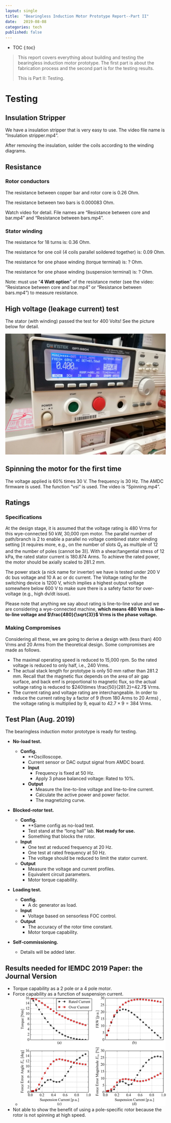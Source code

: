 ```yaml
---
layout: single
title:  "Bearingless Induction Motor Prototype Report--Part II"
date:   2019-08-08
categories: tech
published: false
---
```


* TOC
{:toc}
> This report covers everything about building and testing the bearingless induction motor prototype. The first part is about the fabrication process and the second part is for the testing results.
>
> This is Part II: Testing.



# Testing

## Insulation Stripper

We have a insulation stripper that is very easy to use. The video file name is “Insulation stripper.mp4”.

After removing the insulation, solder the coils according to the winding diagrams.



## Resistance

### Rotor conductors

The resistance between copper bar and rotor core is 0.26 Ohm.

The resistance between two bars is 0.000083 Ohm.

Watch video for detail. File names are “Resistance between core and bar.mp4” and “Resistance between bars.mp4”.

### Stator winding

The resistance for 18 turns is: 0.36 Ohm.

The resistance for one coil (4 coils parallel soildered together) is: 0.09 Ohm.

The resistance for one phase winding (torque terminal) is: ? Ohm.

The resistance for one phase winding (suspension terminal) is: ? Ohm.

Note: must use “**4 Watt option**” of the resistance meter (see the video: “Resistance between core and bar.mp4” or “Resistance between bars.mp4”) to measure resistance.





## High voltage (leakage current) test

The stator (with winding) passed the test for 400 Volts! See the picture below for detail.

![IMG_20190802_142032](assets/images/IMG_20190802_142032.jpg)



## Spinning the motor for the first time

The voltage applied is 60% times 30 V. The frequency is 30 Hz. The AMDC firmware is used. The function “vsi“ is used. The video is “Spinning.mp4”. 



## Ratings

### Specifications

At the design stage, it is assumed that the voltage rating is 480 Vrms for this wye-connected 50 kW, 30,000 rpm motor. The parallel number of path/branch is 2 to enable a parallel no voltage combined stator winding setting [it requires more, e.g., on the number of slots $Q_s$ as multiple of 12 and the number of poles (cannot be 3)]. With a shear/tangential stress of 12 kPa, the rated stator current is 180.874 Arms. To achieve the rated power, the motor should be axially scaled to 281.2 mm.

The power stack (a nick name for inverter) we have is tested under 200 V dc bus voltage and 10 A ac or dc current. The Voltage rating for the switching device is 1200 V, which implies a highest output voltage somewhere below 600 V to make sure there is a safety factor for over-voltage (e.g., high dv/dt issue). 

Please note that anything we say about rating is line-to-line value and we are considering a wye-connected machine, **which means 480 Vrms is line-to-line voltage and $\frac{480}{\sqrt{3}}$ Vrms is the phase voltage.**

### Making Compromises

Considering all these, we are going to derive a design with (less than) 400 Vrms and 20 Arms from the theoretical design. Some compromises are made as follows.

- The maximal operating speed is reduced to 15,000 rpm. So the rated voltage is reduced to only half, i.e., 240 Vrms.
- The actual stack length for prototype is only 50 mm rather than 281.2 mm. Recall that the magnetic flux depends on the area of air gap surface, and back emf is proportional to magnetic flux, so the actual voltage rating is reduced to $240\times \frac{50}{281.2}=42.7$ Vrms.
- The current rating and voltage rating are interchangeable. In order to reduce the current rating by a factor of 9 (from 180 Arms to 20 Arms) , the voltage rating is multiplied by 9, equal to $42.7\times 9=384$ Vrms.



## **Test Plan (Aug. 2019)**

The bearingless induction motor prototype is ready for testing. 

- **No-load test.**
    - **Config.**
        - **Oscilloscope.
        - Current sensor or DAC output signal from AMDC board.
        - **Input**
            - Frequency is fixed at 50 Hz.
            - Apply 3 phase balanced voltage: Rated to 10%.
        - **Output**
            - Measure the line-to-line voltage and line-to-line current.
            - Calculate the active power and power factor.
            - The magnetizing curve.

- **Blocked-rotor test.**
    - **Config.**
        - **Same config as no-load test.
        - Test stand at the “long hall” lab. **Not ready for use.**
        - Something that blocks the rotor.
    - **Input**
        - One test at reduced frequency at 20 Hz.
        - One test at rated frequency at 50 Hz.
        - The voltage should be reduced to limit the stator current.
    - **Output**
        - Measure the voltage and current profiles.
        - Equivalent circuit parameters.
        - Motor torque capability.

- **Loading test.**
    - **Config.**
        - A dc generator as load.
    - **Input**
        - Voltage based on sensorless FOC control.
    - **Output**
        - The accuracy of the rotor time constant.
        - Motor torque capability.
- **Self-commissioning.**
    - Details will be added later.



## Results needed for IEMDC 2019 Paper: the Journal Version

- Torque capability as a 2 pole or a 4 pole motor.
- Force capability as a function of suspension current.
    - ![1565294245026](assets/images/1565294245026.png)
- Not able to show the benefit of using a pole-specific rotor because the rotor is not spinning at high speed.







